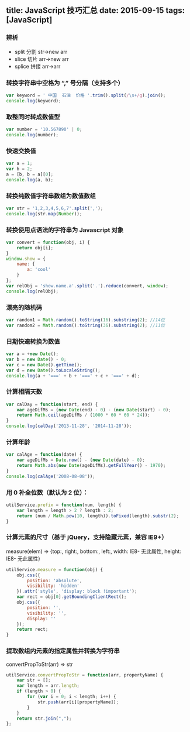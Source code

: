 title: JavaScript 技巧汇总
date: 2015-09-15
tags: [JavaScript]
---
### 辨析
* split 分割 str->new arr
* slice 切片 arr->new arr
* splice 拼接 arr->arr

### 转换字符串中空格为 “,” 号分隔（支持多个）
``` javascript
var keyword = ' 中国  石油  价格 '.trim().split(/\s+/g).join();
console.log(keyword);
```
### 取整同时转成数值型
``` javascript
var number = '10.567890' | 0;
console.log(number);
```
### 快速交换值
``` javascript
var a = 1;
var b = 2;
a = [b, b = a][0];
console.log(a, b);
```
### 转换纯数值字符串数组为数值数组
``` javascript
var str = '1,2,3,4,5,6,7'.split(',');
console.log(str.map(Number));
```
### 转换使用点语法的字符串为 Javascript 对象
``` javascript
var convert = function(obj, i) {
    return obj[i];
}
window.show = {
    name: {
        a: 'cool'
    }
};
var relObj = 'show.name.a'.split('.').reduce(convert, window);
console.log(relObj);
```
### 漂亮的随机码
``` javascript
var random1 = Math.random().toString(16).substring(2); //14位
var random2 = Math.random().toString(36).substring(2); //11位
```
### 日期快速转换为数值
``` javascript
var a = +new Date();
var b = new Date() - 0;
var c = new Date().getTime();
var d = new Date().toLocaleString();
console.log(a + '===' + b + '===' + c + '===' + d);
```
### 计算相隔天数
``` javascript
var calDay = function(start, end) {
    var ageDifMs = (new Date(end) - 0) - (new Date(start) - 0);
    return Math.ceil(ageDifMs / (1000 * 60 * 60 * 24));
}
console.log(calDay('2013-11-28', '2014-11-28'));
```
### 计算年龄
``` javascript
var calAge = function(date) {
    var ageDifMs = Date.now() - (new Date(date) - 0);
    return Math.abs(new Date(ageDifMs).getFullYear() - 1970);
}
console.log(calAge('2008-08-08'));
```
### 用 0 补全位数（默认为 2 位）：
``` javascript
utilService.prefix = function(num, length) {
    var length = length > 2 ? length : 2;
    return (num / Math.pow(10, length)).toFixed(length).substr(2);
}
```
### 计算元素的尺寸（基于 jQuery，支持隐藏元素，兼容 IE9+）
measure(elem) => {top:, right:, bottom:, left:, width: IE8- 无此属性, height: IE8- 无此属性}
``` javascript
utilService.measure = function(obj) {
    obj.css({
        position: 'absolute',
        visibility: 'hidden'
    }).attr('style', 'display: block !important');
    var rect = obj[0].getBoundingClientRect();
    obj.css({
        position: '',
        visibility: '',
        display: ''
    });
    return rect;
}
```
### 提取数组内元素的指定属性并转换为字符串
convertPropToStr(arr) => str
``` javascript
utilService.convertPropToStr = function(arr, propertyName) {
    var str = [];
    var length = arr.length;
    if (length > 0) {
        for (var i = 0; i < length; i++) {
            str.push(arr[i][propertyName]);
        }
    }
    return str.join(",");
};
```
